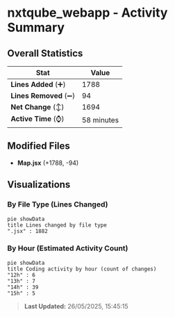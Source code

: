 # nxtqube_webapp - Activity Summary 

## Overall Statistics

| Stat                   | Value                                                             |
| ---------------------- | ----------------------------------------------------------------- |
| **Lines Added** (➕)   | 1788                                          |
| **Lines Removed** (➖) | 94                                        |
| **Net Change** (↕)    | 1694                |
| **Active Time** (⌚)   | 58 minutes |


## Modified Files
- **Map.jsx** (+1788, -94)

## Visualizations

### By File Type (Lines Changed)

```mermaid
pie showData
title Lines changed by file type
".jsx" : 1882
```

### By Hour (Estimated Activity Count)

```mermaid
pie showData
title Coding activity by hour (count of changes)
"12h" : 6
"13h" : 7
"14h" : 39
"15h" : 5
```


> **Last Updated:** 26/05/2025, 15:45:15